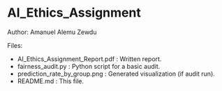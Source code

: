 # AI_Ethics_Assignment

Author: Amanuel Alemu Zewdu


Files:
- AI_Ethics_Assignment_Report.pdf : Written report.
- fairness_audit.py : Python script for a basic audit.
- prediction_rate_by_group.png : Generated visualization (if audit run).
- README.md : This file.
